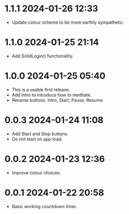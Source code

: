 # 1.1.1 2024-01-26 12:33

+ Update colour scheme to be more earthly sympathetic.

# 1.1.0 2024-01-25 21:14

+ Add SolidLogin() functionality.

# 1.0.0 2024-01-25 05:40

+ This is a usable first release.
+ Add Intro to introduce how to meditate.
+ Rename buttons: Intro, Start, Pause, Resume.

# 0.0.3 2024-01-24 11:08

+ Add Start and Stop buttons.
+ Do not start on app load.

# 0.0.2 2024-01-23 12:36

+ Improve colour choices.

# 0.0.1 2024-01-22 20:58

+ Basic working countdown timer.
